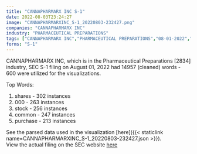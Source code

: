 ```yaml
---
title: "CANNAPHARMARX INC S-1"
date: 2022-08-03T23:24:27
image: "CANNAPHARMARXINC_S-1_20220803-232427.png"
companies: "CANNAPHARMARX INC"
industry: "PHARMACEUTICAL PREPARATIONS"
tags: ["CANNAPHARMARX INC","PHARMACEUTICAL PREPARATIONS","08-01-2022","S-1"]
forms: "S-1"
---
```

CANNAPHARMARX INC, which is in the Pharmaceutical Preparations [2834] industry, SEC S-1 filing on August 01, 2022 had 14957 (cleaned) words - 600 were utilized for the visualizations.

Top Words:
1. shares - 302 instances
2. 000 - 263 instances
3. stock - 256 instances
4. common - 247 instances
5. purchase - 213 instances


See the parsed data used in the visualization [here]({{< staticlink name=CANNAPHARMARXINC_S-1_20220803-232427.json >}}).  
View the actual filing on the SEC website [here](https://www.sec.gov/Archives/edgar/data/1081938/0001683168-22-005242.txt)